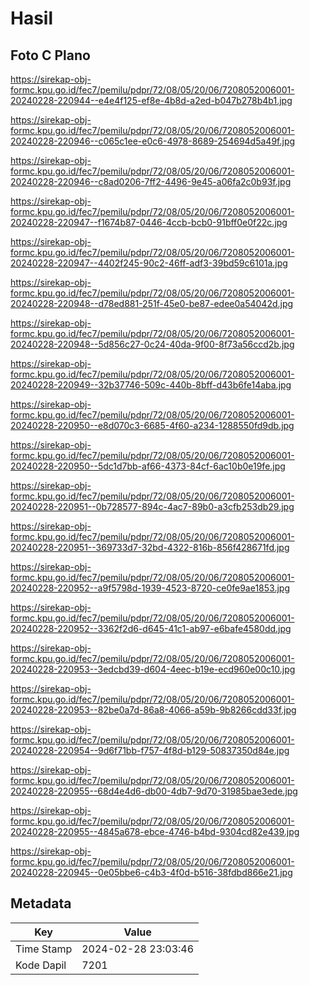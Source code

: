 # Hasil

## Foto C Plano

https://sirekap-obj-formc.kpu.go.id/fec7/pemilu/pdpr/72/08/05/20/06/7208052006001-20240228-220944--e4e4f125-ef8e-4b8d-a2ed-b047b278b4b1.jpg

https://sirekap-obj-formc.kpu.go.id/fec7/pemilu/pdpr/72/08/05/20/06/7208052006001-20240228-220946--c065c1ee-e0c6-4978-8689-254694d5a49f.jpg

https://sirekap-obj-formc.kpu.go.id/fec7/pemilu/pdpr/72/08/05/20/06/7208052006001-20240228-220946--c8ad0206-7ff2-4496-9e45-a06fa2c0b93f.jpg

https://sirekap-obj-formc.kpu.go.id/fec7/pemilu/pdpr/72/08/05/20/06/7208052006001-20240228-220947--f1674b87-0446-4ccb-bcb0-91bff0e0f22c.jpg

https://sirekap-obj-formc.kpu.go.id/fec7/pemilu/pdpr/72/08/05/20/06/7208052006001-20240228-220947--4402f245-90c2-46ff-adf3-39bd59c6101a.jpg

https://sirekap-obj-formc.kpu.go.id/fec7/pemilu/pdpr/72/08/05/20/06/7208052006001-20240228-220948--d78ed881-251f-45e0-be87-edee0a54042d.jpg

https://sirekap-obj-formc.kpu.go.id/fec7/pemilu/pdpr/72/08/05/20/06/7208052006001-20240228-220948--5d856c27-0c24-40da-9f00-8f73a56ccd2b.jpg

https://sirekap-obj-formc.kpu.go.id/fec7/pemilu/pdpr/72/08/05/20/06/7208052006001-20240228-220949--32b37746-509c-440b-8bff-d43b6fe14aba.jpg

https://sirekap-obj-formc.kpu.go.id/fec7/pemilu/pdpr/72/08/05/20/06/7208052006001-20240228-220950--e8d070c3-6685-4f60-a234-1288550fd9db.jpg

https://sirekap-obj-formc.kpu.go.id/fec7/pemilu/pdpr/72/08/05/20/06/7208052006001-20240228-220950--5dc1d7bb-af66-4373-84cf-6ac10b0e19fe.jpg

https://sirekap-obj-formc.kpu.go.id/fec7/pemilu/pdpr/72/08/05/20/06/7208052006001-20240228-220951--0b728577-894c-4ac7-89b0-a3cfb253db29.jpg

https://sirekap-obj-formc.kpu.go.id/fec7/pemilu/pdpr/72/08/05/20/06/7208052006001-20240228-220951--369733d7-32bd-4322-816b-856f428671fd.jpg

https://sirekap-obj-formc.kpu.go.id/fec7/pemilu/pdpr/72/08/05/20/06/7208052006001-20240228-220952--a9f5798d-1939-4523-8720-ce0fe9ae1853.jpg

https://sirekap-obj-formc.kpu.go.id/fec7/pemilu/pdpr/72/08/05/20/06/7208052006001-20240228-220952--3362f2d6-d645-41c1-ab97-e6bafe4580dd.jpg

https://sirekap-obj-formc.kpu.go.id/fec7/pemilu/pdpr/72/08/05/20/06/7208052006001-20240228-220953--3edcbd39-d604-4eec-b19e-ecd960e00c10.jpg

https://sirekap-obj-formc.kpu.go.id/fec7/pemilu/pdpr/72/08/05/20/06/7208052006001-20240228-220953--82be0a7d-86a8-4066-a59b-9b8266cdd33f.jpg

https://sirekap-obj-formc.kpu.go.id/fec7/pemilu/pdpr/72/08/05/20/06/7208052006001-20240228-220954--9d6f71bb-f757-4f8d-b129-50837350d84e.jpg

https://sirekap-obj-formc.kpu.go.id/fec7/pemilu/pdpr/72/08/05/20/06/7208052006001-20240228-220955--68d4e4d6-db00-4db7-9d70-31985bae3ede.jpg

https://sirekap-obj-formc.kpu.go.id/fec7/pemilu/pdpr/72/08/05/20/06/7208052006001-20240228-220955--4845a678-ebce-4746-b4bd-9304cd82e439.jpg

https://sirekap-obj-formc.kpu.go.id/fec7/pemilu/pdpr/72/08/05/20/06/7208052006001-20240228-220945--0e05bbe6-c4b3-4f0d-b516-38fdbd866e21.jpg


## Metadata

| Key        | Value               |
| ---------- | ------------------- |
| Time Stamp | 2024-02-28 23:03:46 |
| Kode Dapil | 7201                |



